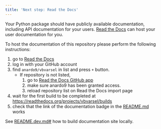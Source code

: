 ```yaml
---
title: 'Next step: Read the Docs'
---
```


Your Python package should have publicly available documentation, including API documentation for your users.
[Read the Docs](https://readthedocs.org) can host your user documentation for you.

To host the documentation of this repository please perform the following instructions:

1. go to [Read the Docs](https://readthedocs.org/dashboard/import/?)
1. log in with your GitHub account
1. find `anardo9/vbvarsel` in list and press `+` button.
   * If repository is not listed,
      1. go to [Read the Docs GitHub app](https://github.com/settings/connections/applications/fae83c942bc1d89609e2)
      2. make sure anardo9 has been granted access.
      3. reload repository list on Read the Docs import page
1. wait for the first build to be completed at <https://readthedocs.org/projects/vbvarsel/builds>
1. check that the link of the documentation badge in the [README.md](https://github.com/anardo9/vbvarsel) works

See [README.dev.md#](https://github.com/anardo9/vbvarsel/blob/main/README.dev.md#generating-the-api-docs) how to build documentation site locally.
